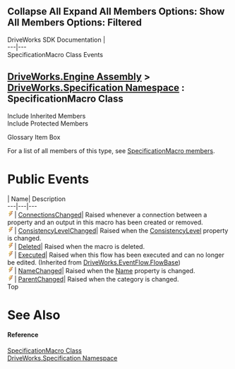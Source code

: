        

 Collapse All Expand All  Members Options: Show All  Members Options: Filtered   
---  
DriveWorks SDK Documentation  |   
---|---  
SpecificationMacro Class Events   
  
[DriveWorks.Engine Assembly](topic2156.md) > [DriveWorks.Specification Namespace](topic10764.md) : SpecificationMacro Class  
---  
  
Include Inherited Members    
Include Protected Members    


Glossary Item Box

For a list of all members of this type, see [SpecificationMacro members](topic11430.md).

# Public Events

| Name| Description  
---|---|---  
![Public Event](dotnetimages/publicEvent.gif)| [ConnectionsChanged](topic11451.md)| Raised whenever a connection between a property and an output in this macro has been created or removed.   
![Public Event](dotnetimages/publicEvent.gif)| [ConsistencyLevelChanged](topic11452.md)| Raised when the [ConsistencyLevel](topic11444.md) property is changed.   
![Public Event](dotnetimages/publicEvent.gif)| [Deleted](topic11453.md)| Raised when the macro is deleted.   
![Public Event](dotnetimages/publicEvent.gif)| [Executed](topic7010.md)| Raised when this flow has been executed and can no longer be edited. (Inherited from [DriveWorks.EventFlow.FlowBase](topic6999.md))  
![Public Event](dotnetimages/publicEvent.gif)| [NameChanged](topic11454.md)| Raised when the [Name](topic11446.md) property is changed.   
![Public Event](dotnetimages/publicEvent.gif)| [ParentChanged](topic11455.md)| Raised when the category is changed.   
Top

# See Also

#### Reference

[SpecificationMacro Class](topic11429.md)   
[DriveWorks.Specification Namespace](topic10764.md)


